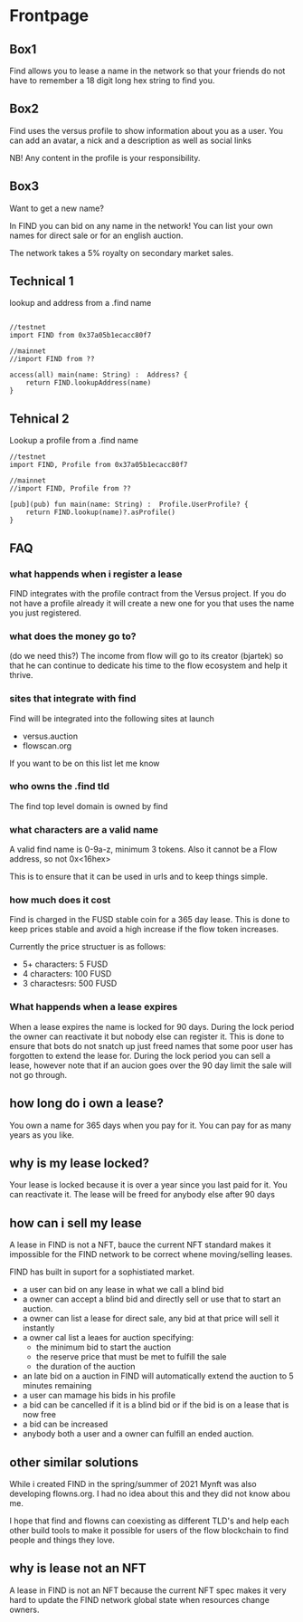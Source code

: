 # Frontpage


## Box1

Find allows you to lease a name in the network so that your friends do not have to remember a 18 digit long hex string to find you.


## Box2
Find uses the versus profile to show information about you as a user. You can add an avatar, a nick and a description as well as social links

NB! Any content in the profile is your responsibility. 

## Box3

Want to get a new name?

In FIND you can bid on any name in the network! You can list your own names for direct sale or for an english auction. 

The network takes a 5% royalty on secondary market sales. 


## Technical 1
lookup and address from a .find name
```

//testnet
import FIND from 0x37a05b1ecacc80f7

//mainnet
//import FIND from ??

access(all) main(name: String) :  Address? {
    return FIND.lookupAddress(name)
}
```

## Tehnical 2
Lookup a profile from a .find name
```
//testnet
import FIND, Profile from 0x37a05b1ecacc80f7

//mainnet
//import FIND, Profile from ??

[pub](pub) fun main(name: String) :  Profile.UserProfile? {
    return FIND.lookup(name)?.asProfile()
}
```

## FAQ


### what happends when i register a lease
FIND integrates with the profile contract from the Versus project. If you do not have a profile already it will create a new one for you that uses the name you just registered. 


###  what does the money go to?
(do we need this?)
The income from flow will go to its creator (bjartek) so that he can continue to dedicate his time to the flow ecosystem and help it thrive.

### sites that integrate with find 
Find will be integrated into the following sites at launch
 - versus.auction
 - flowscan.org

If you want to be on this list let me know

###  who owns the .find tld
The find top level domain is owned by find 

### what characters are a valid name
A valid find name is 0-9a-z, minimum 3 tokens. Also it cannot be a Flow address, so not 0x<16hex>

This is to ensure that it can be used in urls and to keep things simple.

### how much does it cost
Find is charged in the FUSD stable coin for a 365 day lease. This is done to keep prices stable and avoid a high increase if the flow token increases. 

Currently the price structuer is as follows:
 - 5+ characters: 5 FUSD
 - 4 characters: 100 FUSD
 - 3 charactesrs: 500 FUSD
 
 
### What happends when a lease expires
When a lease expires the name is locked for 90 days. 
During the lock period the owner can reactivate it but nobody else can register it. 
This is done to ensure that bots do not snatch up just freed names that some poor user has forgotten to extend the lease for.
During the lock period you can sell a lease, however note that if an aucion goes over the 90 day limit the sale will not go through.

## how long do i own a lease?
You own a name for 365 days when you pay for it. You can pay for as many years as you like.

## why is my lease locked?
Your lease is locked because it is over a year since you last paid for it. You can reactivate it. The lease will be freed for anybody else after 90 days

## how can i sell my lease
A lease in FIND is not a NFT, bauce the current NFT standard makes it impossible for the FIND network to be correct whene moving/selling leases. 

FIND has built in suport for a sophistiated market. 
 - a user can bid on any lease in what we call a blind bid
 - a owner can accept a blind bid and directly sell or use that to start an auction.
 - a owner can list a lease for direct sale, any bid at that price will sell it instantly
 - a owner cal list a leaes for auction specifying: 
   - the minimum bid to start the auction
   - the reserve price that must be met to fulfill the sale
   - the duration of the auction
 - an late bid on a auction in FIND will automatically extend the auction to 5 minutes remaining
 - a user can mamage his bids in his profile
  - a bid can be cancelled if it is a blind bid or if the bid is on a lease that is now free 
  - a bid can be increased
 - anybody both a user and a owner can fulfill an ended auction. 

## other similar solutions
While i created FIND in the spring/summer of 2021 Mynft was also developing flowns.org. I had no idea about this and they did not know abou me. 

I hope that find and flowns can coexisting as different TLD's and help each other build tools to make it possible for users of the flow blockchain to find people and things they love. 

## why is lease not an NFT
A lease in FIND is not an NFT because the current NFT spec makes it very hard to update the FIND network global state when resources change owners. 


